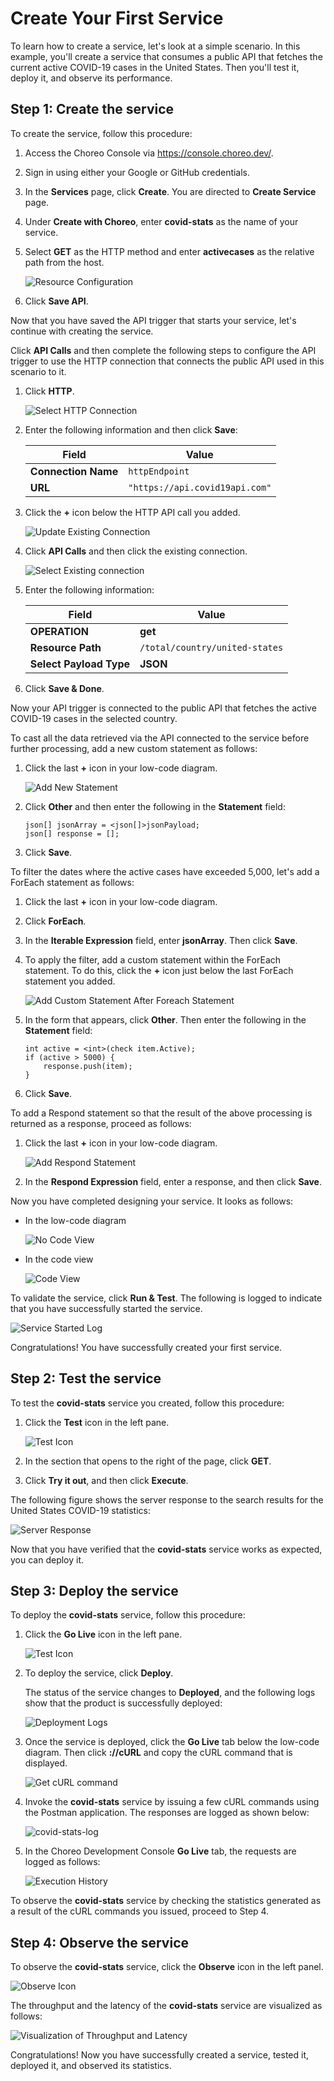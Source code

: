 # Create Your First Service

To learn how to create a service, let's look at a simple scenario. In this example, you'll create a service that consumes a public API that fetches the current active COVID-19 cases in the United States. Then you'll test it, deploy it, and observe its performance.

## Step 1: Create the service

To create the service, follow this procedure: 

1. Access the Choreo Console via https://console.choreo.dev/.
    
2. Sign in using either your Google or GitHub credentials.
    
3. In the **Services** page, click **Create**. You are directed to **Create Service** page.

4. Under **Create with Choreo**, enter **covid-stats** as the name of your service.

5. Select **GET** as the HTTP method and enter **activecases** as the relative path from the host.

     ![Resource Configuration](../assets/img/services/configure-api-trigger.png)

6. Click **Save API**. 

Now that you have saved the API trigger that starts your service, let's continue with creating the service.
    
Click **API Calls** and then complete the following steps to configure the API trigger to use the HTTP connection that connects the public API used in this scenario to it.

1. Click **HTTP**.
    
      ![Select HTTP Connection](../assets/img/services/select-http-connection.png)
        
2. Enter the following information and then click **Save**:
    
      | **Field**           | **Value**                      |
      |---------------------|--------------------------------|
      | **Connection Name** | `httpEndpoint`                 |
      | **URL**             | `"https://api.covid19api.com"` |
        
        
3. Click the **+** icon below the HTTP API call you added. 
    
      ![Update Existing Connection](../assets/img/services/update-existing-connection.png)
        
4. Click **API Calls** and then click the existing connection.
    
      ![Select Existing connection](../assets/img/services/select-existing-connection.png)
        
5. Enter the following information:
        
      | **Field**               | **Value**                      |
      |-------------------------|--------------------------------|
      | **OPERATION**           | **get**                        |
      | **Resource Path**       | `/total/country/united-states` |
      | **Select Payload Type** | **JSON**                       |
6. Click **Save & Done**.
        
Now your API trigger is connected to the public API that fetches the active COVID-19 cases in the selected country.
    
To cast all the data retrieved via the API connected to the service before further processing, add a new custom statement as follows:

1. Click the last **+** icon in your low-code diagram.

      ![Add New Statement](../assets/img/services/add-custom-statement.png)
    
2. Click **Other** and then enter the following in the **Statement** field:

      ```ballerina
      json[] jsonArray = <json[]>jsonPayload;
      json[] response = [];
      ```
3. Click **Save**.
    
To filter the dates where the active cases have exceeded 5,000, let's add a ForEach statement as follows: 

1. Click the last **+** icon in your low-code diagram.
    
2. Click **ForEach**.

3. In the **Iterable Expression** field, enter **jsonArray**. Then click **Save**.
    
4. To apply the filter, add a custom statement within the ForEach statement. To do this, click the **+** icon just below the last ForEach statement you added.

      ![Add Custom Statement After Foreach Statement](../assets/img/services/add-custom-statement-after-foreach-statement.png)
    
5. In the form that appears, click **Other**. Then enter the following in the **Statement** field:

      ```ballerina
      int active = <int>(check item.Active);
      if (active > 5000) {
          response.push(item);
      }
      ```
6. Click **Save**.
    
To add a Respond statement so that the result of the above processing is returned as a response, proceed as follows:

1. Click the last **+** icon in your low-code diagram.

      ![Add Respond Statement](../assets/img/services/add-respond-statement.png)

3. In the **Respond Expression** field, enter a response, and then click **Save**.

Now you have completed designing your service. It looks as follows:

- In the low-code diagram

     ![No Code View](../assets/img/services/choreo-service-low-code-view.png)

- In the code view

     ![Code View](../assets/img/services/choreo-service-code-view.png)

    
To validate the service, click **Run & Test**. The following is logged to indicate that you have successfully started the service.

   ![Service Started Log](../assets/img/services/service-started-notification.png)
    
Congratulations! You have successfully created your first service.
   
## Step 2: Test the service

To test the **covid-stats** service you created, follow this procedure:

1. Click the **Test** icon in the left pane.

   ![Test Icon](../assets/img/services/test-icon.png)

2. In the section that opens to the right of the page, click **GET**.

3. Click **Try it out**, and then click **Execute**.

The following figure shows the server response to the search results for the United States COVID-19 statistics:

![Server Response](../assets/img/services/server-response.png)

Now that you have verified that the **covid-stats** service works as expected, you can deploy it.

## Step 3: Deploy the service

To deploy the **covid-stats** service, follow this procedure:

1. Click the **Go Live** icon in the left pane.

      ![Test Icon](../assets/img/services/deploy-icon.png)

2. To deploy the service, click **Deploy**.

    The status of the service changes to **Deployed**, and the following logs show that the product is successfully deployed:    

      ![Deployment Logs](../assets/img/services/deployment-logs.png)

3. Once the service is deployed, click the **Go Live** tab below the low-code diagram. Then click **://cURL** and copy the cURL command that is displayed.

      ![Get cURL command](../assets/img/services/copy-curl-command.png)

4. Invoke the **covid-stats** service by issuing a few cURL commands using the Postman application. The responses are logged as shown below:

      ![covid-stats-log](../assets/img/services/covid-stats-log.png)

5. In the Choreo Development Console **Go Live** tab, the requests are logged as follows:
    
    ![Execution History](../assets/img/services/execution-history.png)
    
To observe the **covid-stats** service by checking the statistics generated as a result of the cURL commands you issued, proceed to Step 4. 

## Step 4: Observe the service

To observe the **covid-stats** service, click the **Observe** icon in the left panel.

   ![Observe Icon](../assets/img/services/observe-icon.png)

The throughput and the latency of the **covid-stats** service are visualized as follows:

   ![Visualization of Throughput and Latency](../assets/img/services/visualization-of-statistics.png)

Congratulations! Now you have successfully created a service, tested it, deployed it, and observed its statistics.
